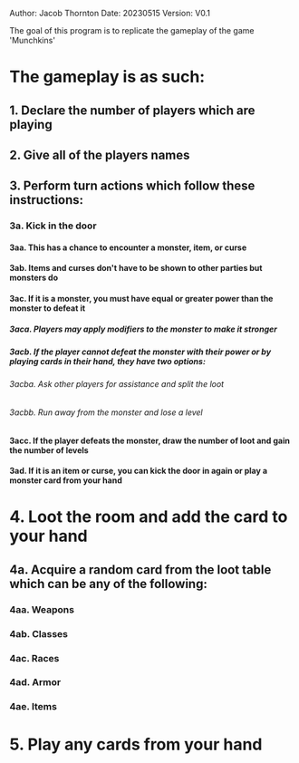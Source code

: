Author: Jacob Thornton
Date: 20230515
Version: V0.1

The goal of this program is to replicate the gameplay of the game 'Munchkins'
 
# The gameplay is as such:

## 1. Declare the number of players which are playing

## 2. Give all of the players names

## 3. Perform turn actions which follow these instructions:
### 3a. Kick in the door
#### 3aa. This has a chance to encounter a monster, item, or curse
#### 3ab. Items and curses don't have to be shown to other parties but monsters do
#### 3ac. If it is a monster, you must have equal or greater power than the monster to defeat it
##### 3aca. Players may apply modifiers to the monster to make it stronger
##### 3acb. If the player cannot defeat the monster with their power or by playing cards in their hand, they have two options:
###### 3acba. Ask other players for assistance and split the loot
###### 3acbb. Run away from the monster and lose a level
#### 3acc. If the player defeats the monster, draw the number of loot and gain the number of levels
#### 3ad. If it is an item or curse, you can kick the door in again or play a monster card from your hand

# 4. Loot the room and add the card to your hand
## 4a. Acquire a random card from the loot table which can be any of the following:
### 4aa. Weapons
### 4ab. Classes
### 4ac. Races
### 4ad. Armor
### 4ae. Items

# 5. Play any cards from your hand